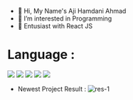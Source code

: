 - 👋 Hi, My Name's Aji Hamdani Ahmad
- 👀 I’m interested in Programming
- 🌱 Entusiast with React JS

<h1>Language : </h1>
<p>
  <img src="https://img.shields.io/badge/HTML5-E34F26?style=for-the-badge&logo=html5&logoColor=white" />
  <img src="https://img.shields.io/badge/CSS3-1572B6?style=for-the-badge&logo=css3&logoColor=white" />
  <img src="https://img.shields.io/badge/JavaScript-323330?style=for-the-badge&logo=javascript&logoColor=F7DF1E" />
  <img src="https://img.shields.io/badge/Java-ED8B00?style=for-the-badge&logo=java&logoColor=white" />
  <img src="https://img.shields.io/badge/PHP-777BB4?style=for-the-badge&logo=php&logoColor=white" />
</p>

* Newest Project Result : 
![res-1](https://user-images.githubusercontent.com/85418881/234582749-066e503a-46a4-48f8-93d9-6ceb7ea5f30a.png)

<!---
Danni4421/Danni4421 is a ✨ special ✨ repository because its `README.md` (this file) appears on your GitHub profile.
You can click the Preview link to take a look at your changes.
--->
